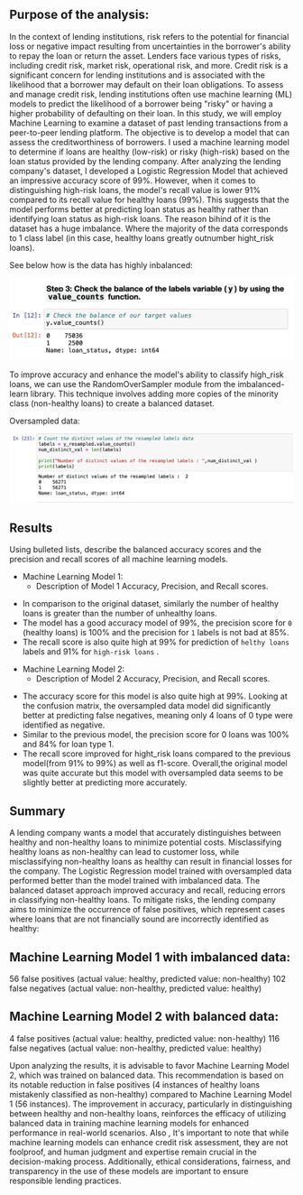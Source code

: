 
## Purpose of the analysis:

In the context of lending institutions, risk refers to the potential for financial loss or negative impact resulting from uncertainties in the borrower's ability to repay the loan or return the asset. Lenders face various types of risks, including credit risk, market risk, operational risk, and more. Credit risk is a significant concern for lending institutions and is associated with the likelihood that a borrower may default on their loan obligations. To assess and manage credit risk, lending institutions often use machine learning (ML) models to predict the likelihood of a borrower being "risky" or having a higher probability of defaulting on their loan. In this study, we will employ Machine Learning to examine a dataset of past lending transactions from a peer-to-peer lending platform. The objective is to develop a model that can assess the creditworthiness of borrowers.
I used a machine learning model to determine if loans are healthy (low-risk) or risky (high-risk) based on the loan status provided by the lending company.
After analyzing the lending company's dataset, I developed a Logistic Regression Model that achieved an impressive accuracy score of 99%. However, when it comes to distinguishing high-risk loans, the model's recall value is lower 91% compared to its recall value for healthy loans (99%). This suggests that the model performs better at predicting loan status as healthy rather than identifying loan status as high-risk loans.
 The reason bihind of it is   the dataset has a huge  imbalance.  Where the majority of the data corresponds to 1 class label (in this case, healthy loans greatly outnumber hight_risk loans).

 See below how is the data has highly inbalanced:


![Data set inbalanced.](Images/fig1.png)

To improve accuracy and enhance the model's ability to classify high_risk loans, we can use the RandomOverSampler module from the imbalanced-learn library. This technique involves adding more copies of the minority class (non-healthy 
loans) to create a balanced dataset.

Oversampled data:

![Data set balanced.](Images/fig2.png)



## Results

Using bulleted lists, describe the balanced accuracy scores and the precision and recall scores of all machine learning models.

* Machine Learning Model 1:
  * Description of Model 1 Accuracy, Precision, and Recall scores.
  
- In comparison to the original dataset, similarly the number of healthy loans is greater than the number of unhealthy loans.
- The model has a good accuracy model of 99%, the precision score for `0` (healthy loans) is 100% and the precision for `1` labels is not bad at 85%.
- The recall score is also quite high at 99% for prediction of `helthy loans` labels and 91% for `high-risk loans` .



* Machine Learning Model 2:
  * Description of Model 2 Accuracy, Precision, and Recall scores.

 - The accuracy score for this model is also quite high at 99%. Looking at the confusion matrix, the oversampled data model did significantly better at predicting false negatives, meaning only 4 loans of 0 type were identified as negative.
 - Similar to the previous model, the precision score for 0 loans was 100% and 84% for loan type 1.
 - The recall score improved for hight_risk loans compared to the previous model(from 91% to 99%) as well as f1-score. Overall,the original model  was quite accurate but this model with oversampled data seems to be slightly better at predicting more accurately.
  
## Summary

A lending company wants a model that accurately distinguishes between healthy and non-healthy loans to minimize potential costs. Misclassifying healthy loans as non-healthy can lead to customer loss, while misclassifying non-healthy loans as healthy can result in financial losses for the company. The Logistic Regression model trained with oversampled data performed better than the model trained with imbalanced data. The balanced dataset approach improved accuracy and recall, reducing errors in classifying non-healthy loans.
To mitigate risks, the lending company aims to minimize the occurrence of false positives, which represent cases where loans that are not financially sound are incorrectly identified as healthy:

## Machine Learning Model 1 with imbalanced data:

56 false positives (actual value: healthy, predicted value: non-healthy)
102 false negatives (actual value: non-healthy, predicted value: healthy)

## Machine Learning Model 2 with balanced data:

4 false positives (actual value: healthy, predicted value: non-healthy)
116 false negatives (actual value: non-healthy, predicted value: healthy)


Upon analyzing the results, it is advisable to favor Machine Learning Model 2, which was trained on balanced data. This recommendation is based on its notable reduction in false positives (4 instances of healthy loans mistakenly classified as non-healthy) compared to Machine Learning Model 1 (56 instances). The improvement in accuracy, particularly in distinguishing between healthy and non-healthy loans, reinforces the efficacy of utilizing balanced data in training machine learning models for enhanced performance in real-world scenarios.
Also , It's important to note that while machine learning models can enhance credit risk assessment, they are not foolproof, and human judgment and expertise remain crucial in the decision-making process. Additionally, ethical considerations, fairness, and transparency in the use of these models are important to ensure responsible lending practices.
